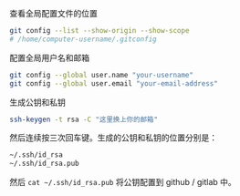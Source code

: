 查看全局配置文件的位置

```bash
git config --list --show-origin --show-scope
# /home/computer-username/.gitconfig
```

配置全局用户名和邮箱

```bash
git config --global user.name "your-username"
git config --global user.email "your-email-address"
```

生成公钥和私钥

```bash
ssh-keygen -t rsa -C "这里换上你的邮箱"
```

然后连续按三次回车键。生成的公钥和私钥的位置分别是：

```bash
~/.ssh/id_rsa
~/.ssh/id_rsa.pub
```

然后 `cat ~/.ssh/id_rsa.pub` 将公钥配置到 github / gitlab 中。
